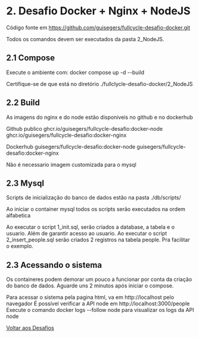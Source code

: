 # 2. Desafio Docker + Nginx + NodeJS

Código fonte em https://github.com/guisegers/fullcycle-desafio-docker.git

Todos os comandos devem ser executados da pasta 2_NodeJS.

## 2.1 Compose

Execute o ambiente com:
docker compose up -d --build

Certifique-se de que está no diretório ./fullclycle-desafio-docker/2_NodeJS

## 2.2 Build

As imagens do nginx e do node estão disponiveis no github e no dockerhub

Github publico
ghcr.io/guisegers/fullcycle-desafio:docker-node
ghcr.io/guisegers/fullcycle-desafio:docker-nginx

Dockerhub
guisegers/fullcycle-desafio:docker-node
guisegers/fullcycle-desafio:docker-nginx

Não é necessario imagem customizada para o mysql

## 2.3 Mysql

Scripts de inicialização do banco de dados estão na pasta ./db/scripts/

Ao iniciar o container mysql todos os scripts serão executados na ordem alfabetica

Ao executar o script 1_init.sql, serão criados a database, a tabela e o usuario. Além de garantir acesso ao usuario.
Ao executar o script 2_insert_people.sql serão criados 2 registros na tabela people. Pra facilitar o exemplo.

## 2.3 Acessando o sistema

Os containeres podem demorar um pouco a funcionar por conta da criação do banco de dados.
Aguarde uns 2 minutos após iniciar o compose.

Para acessar o sistema pela pagina html, va em http://localhost pelo navegador
É possível verificar a API node em http://localhost:3000/people
Execute o comando docker logs --follow node para visualizar os logs da API node

[Voltar aos Desafios](../README.md)